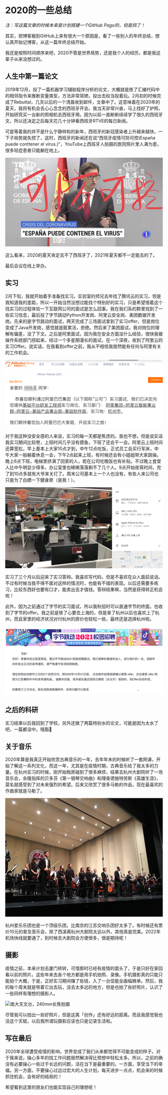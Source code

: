 # 2020的一些总结

_注：写这篇文章的时候本来是计划搭建一个GitHub Page的，但是鸽了！_

其实，把博客搬到GitHub上来有很大一个原因是，看了一些别人的年终总结，想认真开始记博客，从这一篇年终总结开始。

我还是按照时间顺序来吧，2020不管是世界局势，还是我个人的经历，都是我这辈子从来没想过的。

## 人生中第一篇论文

2019年12月，投了一篇机器学习辅助程序分析的论文，大概就是拣了汇编代码中的相邻指令来推断变量类型，方法非常简陋，投出去权当投着玩。2月初的时候完成了Rebuttal，几天以后的一个清晨收到邮件，文章中了。这意味着在2020年的夏天，我将有机会去心心念念的西班牙开会。我当天非常兴奋，马上找好了护照，开始研究买一台新的照相机去西班牙用。因为以前一直断断续续学了很久的西班牙文，所以还决定之后每天花几十分钟看西班牙RTVE的每日新闻。

可是等着我的并不是什么宁静祥和的新年，西班牙的新冠感染者上升越来越快，一下子局势就失控了，这时，西班牙的新闻还在说“西班牙疫情可防可控(España puede conttener el virus.)”，YouTube上西班牙人拍摄的医院照片里人满为患，很多轻症患者只能躺在地上。

![西班牙疫情可防可控](images/2020_espana_virus.jpg)

这么看来，2020的夏天肯定去不了西班牙了，2021年夏天都不一定能去的了。

最后会议在线上举办。

## 实习

2月下旬，我就开始着手准备找实习。实验室的师兄去年找了腾讯云的实习，但是我知道我的差距，所以一开始当然没想过能找个特别好的实习，只是希望借着这个找实习的过程体验一下互联网公司的面试是怎么回事。我在我们系的群里找到了一些实习信息，最后投了字节跳动Python开发岗、阿里云安全岗、美团数据开发岗。先来的是字节跳动的面试，两天完成了三场面试拿到了实习offer，但是岗位变成了Java开发岗，感觉就是脏累活，拒绝。然后来了美团面试，我对岗位的理解有偏差，没了下文。之后是阿里面试，因为我在安全方面没什么经验，很快我被操作系统部门捞起来，经过一个多星期漫长的面试，在一个深夜，收到了阿里云的实习Offer。说实话，在我看到offer之前，我从不相信我居然能有任何与阿里有关的工作机会。

![实习offer](images/aliyun_offer.png)

对于我这种没安全感的人来说，实习的每一天都是焦虑的。我也不想，但是说实话我实习期间比较卷，上班时间几乎没有摸鱼，下班了还会干一会。阿里云上班时间还算宽松，早上基本上大家10点才到，中午12点吃饭，正式员工会买行军床，中午大家一般躺着休息一会，下午2点起来上班，有时候还会有小姐姐带大家跳操。晚上6点下班，电梯里挤满了回家的人，若在公司吃晚饭也有补贴。不过晚上食堂人比中午明显少得多。办公室里也稀稀落落剩不了几个人。9点开始夜宵时间，完了到10点多就有大爷来关灯了。周末公司基本上一个人也没有，有些人来公司也只是为了白嫖一下健身房（是我！）。

![某天晚8点的工作区](images/2020_aliyun_8pm.png)

实习了三个月以后迎来了实习答辩。我喜欢写代码，但是不喜欢在众人面前说话。不过有时候当我不得不面对这样的情况时，也能有不错的表现。以后还需要多练习，比较东西好也要有口才，能卖出去才值钱。答辩结果嘛，当然是获得转正机会啦！

此外，因为之前通过了字节的实习面试，所以我秋招时可以直通字节的终面，也收到了字节的offer。我之前是铁了心要去上海的，但是来了杭州以后也喜欢上了杭州，而且家里的经济状况对付杭州的房价也轻松一些，最终还是选择杭州啦。

![还收到了一份字节跳动的offer](images/2020_bytedance.png)

## 之后的科研

实习结束以后我回到了学校，另外还做了两篇特别水的论文，可能是因为太水了吧，一篇都没中。哦豁🧐

## 关于音乐

2020年算是我真正开始欣赏古典音乐的一年，去年年末的时候听了一套网课，开始了解这一系列文化，而这一年，尤其是在疫情时期，古典音乐给了我太多的力量。在杭州实习的时候，刚开始租房碰到了很多麻烦，结果去杭州大剧院听了一场音乐会，余隆指挥的贝多芬《第一钢琴交响曲》和理查德施特劳斯《英雄生涯》，莫名就感受到了对未来强烈的希望。后来又欣赏了很多马勒的作品，现在最喜欢的作曲家就是马勒了。

![一场肖斯塔科维奇音乐会](images/2020_concert.JPG)

杭州爱乐乐团也是一个顶级乐团，比南京的江苏交响乐团好太多了。有时候还有票价10元的普及音乐会，除了西溪离杭州大剧院太远以外，其他真是完美。2022年机场快线就要通了，到时候去大剧院会方便很多，很是期待呢！

## 摄影

疫情之前，本来计划去厦门转转，可惜那时已经有疫情的苗头了，于是只好在家回看以前的照片。这些年来去各个地方都是用手机拍照、录像。手机摄影真的只能只能拍个大概，于是，正好实习期间赚了些钱，入了一台佳能全画幅微单。然后，我的每个周末就是带着它出去玩，没去太多远的地方，但是也拍了些好照片，认识了一些同样有理想的摄影人。

![南大天文台，240mm长焦拍摄](images/2020_sunset.jpg)

尽管我可以拍出一些好照片，但是这离「创作」还有好远的距离。而且我感觉我也没这个天赋，以后我所谓玩摄影应该也只是记录生活啦。

## 写在最后

2020年全球遭受疫情的影响，世界变成了我们从来都觉得不可能变成的样子。对于我来说，操心多年的找工作问题居然解决得比预想中轻松太多。所以，之前的确没有必要操心一些过于长远的问题，活在当下是最重要的。一方面，享受当下的幸福。另一方面，不要操心过远过宏大的人生计划，每天进步一点点，机会来的时候抓住机会，会有好的结局的！

希望看到这里的朋友们也能实现自己的理想呢！